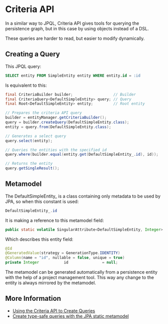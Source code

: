# Criteria API



In a similar way to JPQL, Criteria API gives tools for querying the persistence graph, but in this case by using objects instead of a DSL.

These queries are harder to read, but easier to modify dynamically.

## Creating a Query

This JPQL query:

```sql
SELECT entity FROM SimpleEntity entity WHERE entity.id = :id
```

Is equivalent to this:

```java
final CriteriaBuilder builder;                  // Builder
final CriteriaQuery<DefaultSimpleEntity> query; // Query
final Root<DefaultSimpleEntity> entity;         // Root entity

// Prepares the criteria API query
builder = entityManager.getCriteriaBuilder();
query = builder.createQuery(DefaultSimpleEntity.class);
entity = query.from(DefaultSimpleEntity.class);

// Generates a select query
query.select(entity);

// Queries the entities with the specified id
query.where(builder.equal(entity.get(DefaultSimpleEntity_.id), id));

// Returns the entity
query.getSingleResult();
```

## Metamodel

The DefaultSimpleEntity\_ is a class containing only metadata to be used by JPA, so when this constant is used:

```java
DefaultSimpleEntity_.id
```

It is making a reference to this metamodel field:

```java
public static volatile SingularAttribute<DefaultSimpleEntity, Integer> id;
```

Which describes this entity field:

```java
@Id
@GeneratedValue(strategy = GenerationType.IDENTITY)
@Column(name = "id", nullable = false, unique = true)
private Integer           id               = null;
```

The metamodel can be generated automatically from a persistence entity with the help of a project management tool. This way any change to the entity is always mirrored by the metamodel.

## More Information

* [Using the Criteria API to Create Queries](https://docs.oracle.com/javaee/6/tutorial/doc/gjitv.html)
* [Create type-safe queries with the JPA static metamodel](https://www.thoughts-on-java.org/jpa-21-entity-graph-part-2-define/)

